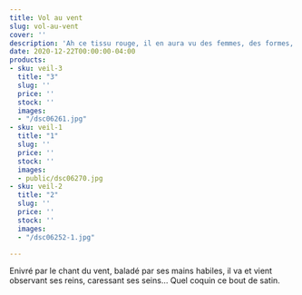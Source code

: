 ```yaml
---
title: Vol au vent
slug: vol-au-vent
cover: ''
description: 'Ah ce tissu rouge, il en aura vu des femmes, des formes, des âmes '
date: 2020-12-22T00:00:00-04:00
products:
- sku: veil-3
  title: "3"
  slug: ''
  price: ''
  stock: ''
  images:
  - "/dsc06261.jpg"
- sku: veil-1
  title: "1"
  slug: ''
  price: ''
  stock: ''
  images:
  - public/dsc06270.jpg
- sku: veil-2
  title: "2"
  slug: ''
  price: ''
  stock: ''
  images:
  - "/dsc06252-1.jpg"

---
```

Enivré par le chant du vent, baladé par ses mains habiles, il va et vient observant ses reins, caressant ses seins… Quel coquin ce bout de satin.